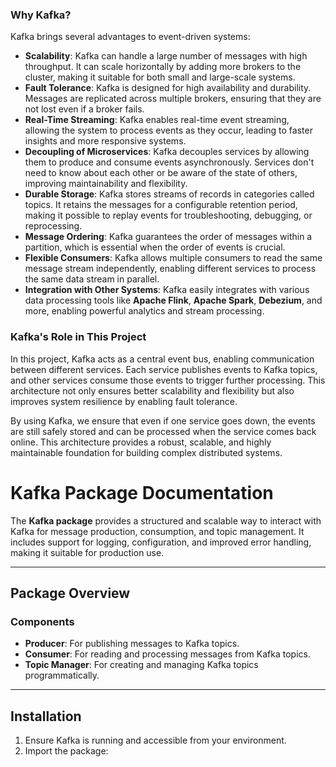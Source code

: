### Why Kafka?

Kafka brings several advantages to event-driven systems:

- **Scalability**: Kafka can handle a large number of messages with high throughput. It can scale horizontally by adding more brokers to the cluster, making it suitable for both small and large-scale systems.
- **Fault Tolerance**: Kafka is designed for high availability and durability. Messages are replicated across multiple brokers, ensuring that they are not lost even if a broker fails.
- **Real-Time Streaming**: Kafka enables real-time event streaming, allowing the system to process events as they occur, leading to faster insights and more responsive systems.
- **Decoupling of Microservices**: Kafka decouples services by allowing them to produce and consume events asynchronously. Services don't need to know about each other or be aware of the state of others, improving maintainability and flexibility.
- **Durable Storage**: Kafka stores streams of records in categories called topics. It retains the messages for a configurable retention period, making it possible to replay events for troubleshooting, debugging, or reprocessing.
- **Message Ordering**: Kafka guarantees the order of messages within a partition, which is essential when the order of events is crucial.
- **Flexible Consumers**: Kafka allows multiple consumers to read the same message stream independently, enabling different services to process the same data stream in parallel.
- **Integration with Other Systems**: Kafka easily integrates with various data processing tools like **Apache Flink**, **Apache Spark**, **Debezium**, and more, enabling powerful analytics and stream processing.

### Kafka's Role in This Project

In this project, Kafka acts as a central event bus, enabling communication between different services. Each service publishes events to Kafka topics, and other services consume those events to trigger further processing. This architecture not only ensures better scalability and flexibility but also improves system resilience by enabling fault tolerance.

By using Kafka, we ensure that even if one service goes down, the events are still safely stored and can be processed when the service comes back online. This architecture provides a robust, scalable, and highly maintainable foundation for building complex distributed systems.


# Kafka Package Documentation

The **Kafka package** provides a structured and scalable way to interact with Kafka for message production, consumption, and topic management. It includes support for logging, configuration, and improved error handling, making it suitable for production use.

---

## Package Overview

### Components
- **Producer**: For publishing messages to Kafka topics.
- **Consumer**: For reading and processing messages from Kafka topics.
- **Topic Manager**: For creating and managing Kafka topics programmatically.

---

## Installation

1. Ensure Kafka is running and accessible from your environment.
2. Import the package:
